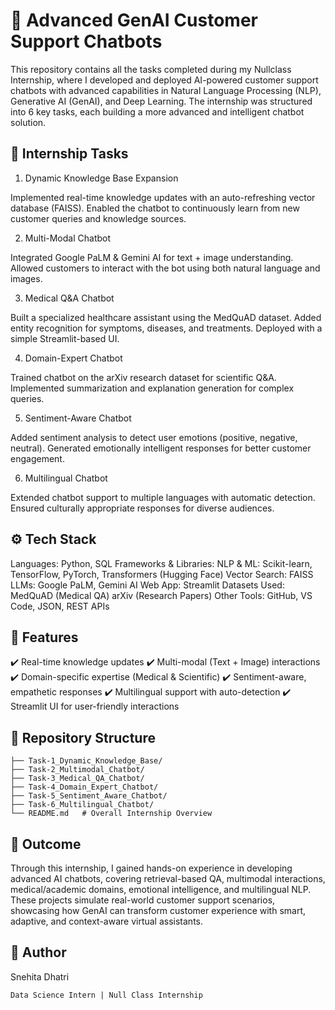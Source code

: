 # 🤖 Advanced GenAI Customer Support Chatbots

This repository contains all the tasks completed during my Nullclass Internship, where I developed and deployed AI-powered customer support chatbots with advanced capabilities in Natural Language Processing (NLP), Generative AI (GenAI), and Deep Learning.
The internship was structured into 6 key tasks, each building a more advanced and intelligent chatbot solution.

## 📌 Internship Tasks
1. Dynamic Knowledge Base Expansion

Implemented real-time knowledge updates with an auto-refreshing vector database (FAISS).
Enabled the chatbot to continuously learn from new customer queries and knowledge sources.

2. Multi-Modal Chatbot

Integrated Google PaLM & Gemini AI for text + image understanding.
Allowed customers to interact with the bot using both natural language and images.

3. Medical Q&A Chatbot

Built a specialized healthcare assistant using the MedQuAD dataset.
Added entity recognition for symptoms, diseases, and treatments.
Deployed with a simple Streamlit-based UI.

4. Domain-Expert Chatbot

Trained chatbot on the arXiv research dataset for scientific Q&A.
Implemented summarization and explanation generation for complex queries.

5. Sentiment-Aware Chatbot

Added sentiment analysis to detect user emotions (positive, negative, neutral).
Generated emotionally intelligent responses for better customer engagement.

6. Multilingual Chatbot

Extended chatbot support to multiple languages with automatic detection.
Ensured culturally appropriate responses for diverse audiences.

## ⚙️ Tech Stack

Languages: Python, SQL
Frameworks & Libraries:
NLP & ML: Scikit-learn, TensorFlow, PyTorch, Transformers (Hugging Face)
Vector Search: FAISS
LLMs: Google PaLM, Gemini AI
Web App: Streamlit
Datasets Used:
  MedQuAD (Medical QA)
  arXiv (Research Papers)
Other Tools: GitHub, VS Code, JSON, REST APIs

## 🚀 Features

✔️ Real-time knowledge updates
✔️ Multi-modal (Text + Image) interactions
✔️ Domain-specific expertise (Medical & Scientific)
✔️ Sentiment-aware, empathetic responses
✔️ Multilingual support with auto-detection
✔️ Streamlit UI for user-friendly interactions

## 📂 Repository Structure
```
├── Task-1_Dynamic_Knowledge_Base/
├── Task-2_Multimodal_Chatbot/
├── Task-3_Medical_QA_Chatbot/
├── Task-4_Domain_Expert_Chatbot/
├── Task-5_Sentiment_Aware_Chatbot/
├── Task-6_Multilingual_Chatbot/
└── README.md   # Overall Internship Overview
```

## 🎯 Outcome

Through this internship, I gained hands-on experience in developing advanced AI chatbots, covering retrieval-based QA, multimodal interactions, medical/academic domains, emotional intelligence, and multilingual NLP.
These projects simulate real-world customer support scenarios, showcasing how GenAI can transform customer experience with smart, adaptive, and context-aware virtual assistants.

## 👤 Author

Snehita Dhatri
```
Data Science Intern | Null Class Internship
```
